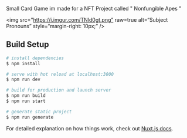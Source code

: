 
Small Card Game im made for a NFT Project called " Nonfungible Apes "

<img
src="https://i.imgur.com/TNld0gt.png”
raw=true
alt=“Subject Pronouns”
style=“margin-right: 10px;”
/>



## Build Setup

```bash
# install dependencies
$ npm install

# serve with hot reload at localhost:3000
$ npm run dev

# build for production and launch server
$ npm run build
$ npm run start

# generate static project
$ npm run generate
```

For detailed explanation on how things work, check out [Nuxt.js docs](https://nuxtjs.org).
